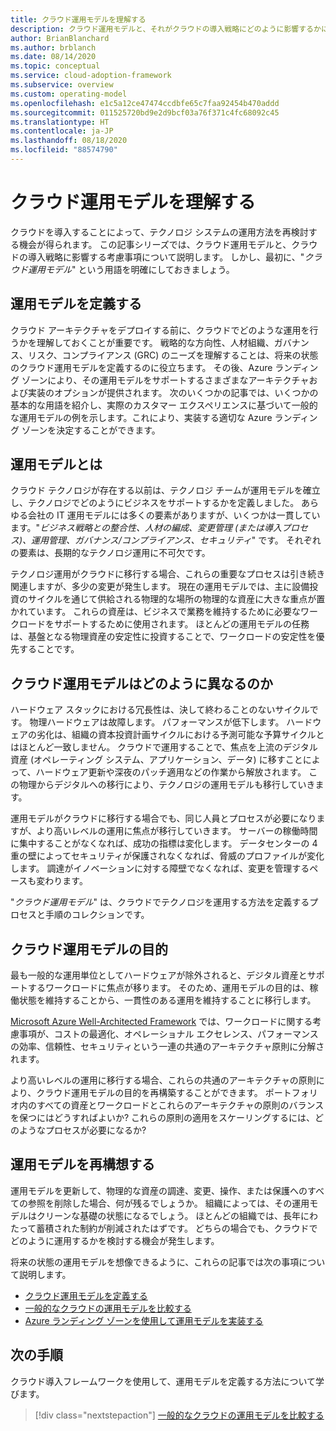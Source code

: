 ```yaml
---
title: クラウド運用モデルを理解する
description: クラウド運用モデルと、それがクラウドの導入戦略にどのように影響するかについて説明します。
author: BrianBlanchard
ms.author: brblanch
ms.date: 08/14/2020
ms.topic: conceptual
ms.service: cloud-adoption-framework
ms.subservice: overview
ms.custom: operating-model
ms.openlocfilehash: e1c5a12ce47474ccdbfe65c7faa92454b470addd
ms.sourcegitcommit: 011525720bd9e2d9bcf03a76f371c4fc68092c45
ms.translationtype: HT
ms.contentlocale: ja-JP
ms.lasthandoff: 08/18/2020
ms.locfileid: "88574790"
---
```

<!-- docsTest:ignore GRC -->
<!-- cspell:ignore reimagine -->

# <a name="understand-cloud-operating-models"></a>クラウド運用モデルを理解する

クラウドを導入することによって、テクノロジ システムの運用方法を再検討する機会が得られます。 この記事シリーズでは、クラウド運用モデルと、クラウドの導入戦略に影響する考慮事項について説明します。 しかし、最初に、"*クラウド運用モデル*" という用語を明確にしておきましょう。

## <a name="define-your-operating-model"></a>運用モデルを定義する

クラウド アーキテクチャをデプロイする前に、クラウドでどのような運用を行うかを理解しておくことが重要です。 戦略的な方向性、人材組織、ガバナンス、リスク、コンプライアンス (GRC) のニーズを理解することは、将来の状態のクラウド運用モデルを定義するのに役立ちます。 その後、Azure ランディング ゾーンにより、その運用モデルをサポートするさまざまなアーキテクチャおよび実装のオプションが提供されます。 次のいくつかの記事では、いくつかの基本的な用語を紹介し、実際のカスタマー エクスペリエンスに基づいて一般的な運用モデルの例を示します。これにより、実装する適切な Azure ランディング ゾーンを決定することができます。

## <a name="what-is-an-operating-model"></a>運用モデルとは

クラウド テクノロジが存在する以前は、テクノロジ チームが運用モデルを確立し、テクノロジでどのようにビジネスをサポートするかを定義しました。 あらゆる会社の IT 運用モデルには多くの要素がありますが、いくつかは一貫しています。"*ビジネス戦略との整合性、人材の編成、変更管理 (または導入プロセス)、運用管理、ガバナンス/コンプライアンス、セキュリティ*" です。 それぞれの要素は、長期的なテクノロジ運用に不可欠です。

テクノロジ運用がクラウドに移行する場合、これらの重要なプロセスは引き続き関連しますが、多少の変更が発生します。 現在の運用モデルでは、主に設備投資のサイクルを通じて供給される物理的な場所の物理的な資産に大きな重点が置かれています。 これらの資産は、ビジネスで業務を維持するために必要なワークロードをサポートするために使用されます。 ほとんどの運用モデルの任務は、基盤となる物理資産の安定性に投資することで、ワークロードの安定性を優先することです。

## <a name="how-is-a-cloud-operating-model-different"></a>クラウド運用モデルはどのように異なるのか

ハードウェア スタックにおける冗長性は、決して終わることのないサイクルです。 物理ハードウェアは故障します。 パフォーマンスが低下します。 ハードウェアの劣化は、組織の資本投資計画サイクルにおける予測可能な予算サイクルとはほとんど一致しません。 クラウドで運用することで、焦点を上流のデジタル資産 (オペレーティング システム、アプリケーション、データ) に移すことによって、ハードウェア更新や深夜のパッチ適用などの作業から解放されます。 この物理からデジタルへの移行により、テクノロジの運用モデルも移行していきます。

運用モデルがクラウドに移行する場合でも、同じ人員とプロセスが必要になりますが、より高いレベルの運用に焦点が移行していきます。 サーバーの稼働時間に集中することがなくなれば、成功の指標は変化します。 データセンターの 4 重の壁によってセキュリティが保護されなくなれば、脅威のプロファイルが変化します。 調達がイノベーションに対する障壁でなくなれば、変更を管理するペースも変わります。

"*クラウド運用モデル*" は、クラウドでテクノロジを運用する方法を定義するプロセスと手順のコレクションです。

## <a name="purpose-of-a-cloud-operating-model"></a>クラウド運用モデルの目的

最も一般的な運用単位としてハードウェアが除外されると、デジタル資産とサポートするワークロードに焦点が移ります。 そのため、運用モデルの目的は、稼働状態を維持することから、一貫性のある運用を維持することに移行します。

[Microsoft Azure Well-Architected Framework](/azure/architecture/framework/) では、ワークロードに関する考慮事項が、コストの最適化、オペレーショナル エクセレンス、パフォーマンスの効率、信頼性、セキュリティという一連の共通のアーキテクチャ原則に分解されます。

より高いレベルの運用に移行する場合、これらの共通のアーキテクチャの原則により、クラウド運用モデルの目的を再構築することができます。 ポートフォリオ内のすべての資産とワークロードとこれらのアーキテクチャの原則のバランスを保つにはどうすればよいか? これらの原則の適用をスケーリングするには、どのようなプロセスが必要になるか?

## <a name="reimagine-your-operating-model"></a>運用モデルを再構想する

運用モデルを更新して、物理的な資産の調達、変更、操作、または保護へのすべての参照を削除した場合、何が残るでしょうか。 組織によっては、その運用モデルはクリーンな基礎の状態になるでしょう。 ほとんどの組織では、長年にわたって蓄積された制約が削減されたはずです。 どちらの場合でも、クラウドでどのように運用するかを検討する機会が発生します。

将来の状態の運用モデルを想像できるように、これらの記事では次の事項について説明します。

- [クラウド運用モデルを定義する](./define.md)
- [一般的なクラウドの運用モデルを比較する](./compare.md)
- [Azure ランディング ゾーンを使用して運用モデルを実装する](../ready/landing-zone/implementation-options.md)

## <a name="next-steps"></a>次の手順

クラウド導入フレームワークを使用して、運用モデルを定義する方法について学びます。

> [!div class="nextstepaction"]
> [一般的なクラウドの運用モデルを比較する](./compare.md)
